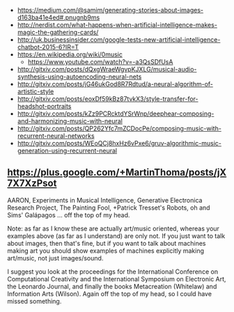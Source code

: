 * https://medium.com/@samim/generating-stories-about-images-d163ba41e4ed#.pnugnb9ms
* http://nerdist.com/what-happens-when-artificial-intelligence-makes-magic-the-gathering-cards/
* http://uk.businessinsider.com/google-tests-new-artificial-intelligence-chatbot-2015-6?IR=T
* https://en.wikipedia.org/wiki/0music
    * https://www.youtube.com/watch?v=-a3QsSDfUsA
* http://gitxiv.com/posts/dQxgWraeWgvpKJXLG/musical-audio-synthesis-using-autoencoding-neural-nets
* http://gitxiv.com/posts/jG46ukGod8R7Rdtud/a-neural-algorithm-of-artistic-style
* http://gitxiv.com/posts/eoxDf59kBz87tvkX3/style-transfer-for-headshot-portraits
* http://gitxiv.com/posts/kZz9PCRcktdYSrWnp/deephear-composing-and-harmonizing-music-with-neural
* http://gitxiv.com/posts/QP262Yfc7mZCDocPe/composing-music-with-recurrent-neural-networks
* http://gitxiv.com/posts/WEoQCj8hxHz6vPxe6/gruv-algorithmic-music-generation-using-recurrent-neural

## https://plus.google.com/+MartinThoma/posts/jX7X7XzPsot

AARON, Experiments in Musical Intelligence, Generative Electronica Research Project, The Painting Fool, +Patrick Tresset's Robots, oh and Sims'  Galápagos  ... off the top of my head.

Note: as far as I know these are actually art/music oriented, whereas your examples above (as far as I understand) are only not. If you just want to talk about images, then that's fine, but if you want to talk about machines making art you should show examples of machines explicitly making art/music, not just images/sound.

I suggest you look at the proceedings for the International Conference on Computational Creativity and the International Symposium on Electronic Art, the Leonardo Journal, and finally the books Metacreation (Whitelaw) and Information Arts (Wilson). Again off the top of my head, so I could have missed something.﻿


